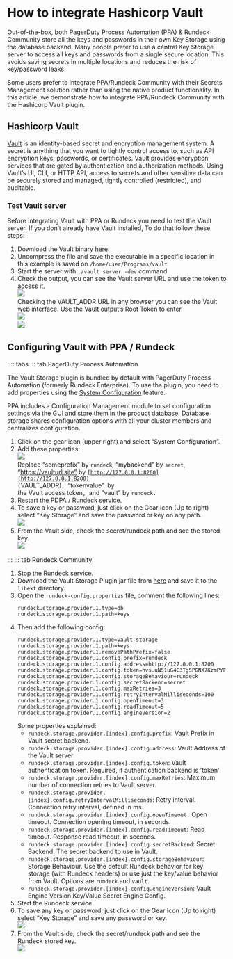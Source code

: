 # How to integrate Hashicorp Vault

Out-of-the-box, both PagerDuty Process Automation (PPA) & Rundeck Community store all the keys and passwords in their own Key Storage using the database backend. Many people prefer to use a central Key Storage server to access all keys and passwords from a single secure location. This avoids saving secrets in multiple locations and reduces the risk of key/password leaks.

Some users prefer to integrate PPA/Rundeck Community with their Secrets Management solution rather than using the native product functionality. In this article, we demonstrate how to integrate PPA/Rundeck Community with the Hashicorp Vault plugin.

## Hashicorp Vault

[Vault](https://www.vaultproject.io/) is an identity-based secret and encryption management system. A secret is anything that you want to tightly control access to, such as API encryption keys, passwords, or certificates. Vault provides encryption services that are gated by authentication and authorization methods. Using Vault’s UI, CLI, or HTTP API, access to secrets and other sensitive data can be securely stored and managed, tightly controlled (restricted), and auditable.

### Test Vault server

Before integrating Vault with PPA or Rundeck you need to test the Vault server. If you don’t already have Vault installed, To do that follow these steps:



1. Download the Vault binary [here](https://www.vaultproject.io/downloads).
1. Uncompress the file and save the executable in a specific location in this example is saved on `/home/user/Programs/vault`
1. Start the server with `./vault server -dev` command.
1. Check the output, you can see the Vault server URL and use the token to access it.<br>
![](~@assets/img/Vault1.png)<br>
Checking the VAULT_ADDR URL in any browser you can see the Vault web interface.  Use the Vault output’s Root Token to enter.<br>
![](~@assets/img/Vault2.png)<br>
![](~@assets/img/Vault3.png)<br>


## Configuring Vault with PPA / Rundeck

:::: tabs
::: tab PagerDuty Process Automation

The Vault Storage plugin is bundled by default with PagerDuty Process Automation (formerly Rundeck Enterprise).  To use the plugin, you need to add properties using the [System Configuration](https://docs.rundeck.com/docs/manual/configuration-mgmt/configmgmt.html#managing-configuration) feature.

PPA includes a Configuration Management module to set configuration settings via the GUI and store them in the product database. Database storage shares configuration options with all your cluster members and centralizes configuration.



1. Click on the gear icon (upper right) and select “System Configuration”.
1. Add these properties:<br>
    ![](~@assets/img/Vault4.png)<br>
    Replace “someprefix” by `rundeck`, “mybackend” by `secret`, “https://vaulturl.site” by <code>[http://127.0.0.1:8200](http://127.0.0.1:8200) (</code>VAULT_ADDR)<code>, </code>“tokenvalue”<code> </code>by<code> </code>the Vault access token<code>, </code>and ”vault” by <code>rundeck.</code><br>
1. Restart the PDPA / Rundeck service.
1. To save a key or password, just click on the Gear Icon (Up to right) select “Key Storage” and save the password or key on any path.<br>
![](~@assets/img/Vault5.png)<br>
1. From the Vault side, check the secret/rundeck path and see the stored key.<br>
![](~@assets/img/Vault6.png)<br>

:::
::: tab Rundeck Community
1. Stop the Rundeck service.
1. Download the Vault Storage Plugin jar file from [here](https://github.com/rundeck-plugins/vault-storage/releases) and save it to the `libext` directory.
1. Open the `rundeck-config.properties` file, comment the following lines:
    ```
    rundeck.storage.provider.1.type=db
    rundeck.storage.provider.1.path=keys

    ```
1. Then add the following config:
    ```
    rundeck.storage.provider.1.type=vault-storage
    rundeck.storage.provider.1.path=keys
    rundeck.storage.provider.1.removePathPrefix=false
    rundeck.storage.provider.1.config.prefix=rundeck
    rundeck.storage.provider.1.config.address=http://127.0.0.1:8200
    rundeck.storage.provider.1.config.token=hvs.uN51uG4C3Tg5PGNX7KzmPYFY
    rundeck.storage.provider.1.config.storageBehaviour=rundeck
    rundeck.storage.provider.1.config.secretBackend=secret
    rundeck.storage.provider.1.config.maxRetries=3
    rundeck.storage.provider.1.config.retryIntervalMilliseconds=100
    rundeck.storage.provider.1.config.openTimeout=3
    rundeck.storage.provider.1.config.readTimeout=5
    rundeck.storage.provider.1.config.engineVersion=2
    ```
    Some properties explained:<br>
    * `rundeck.storage.provider.[index].config.prefix`: Vault Prefix in Vault secret backend.<br>
    * `rundeck.storage.provider.[index].config.address`: Vault Address of the Vault server<br>
    * `rundeck.storage.provider.[index].config.token`: Vault authentication token. Required, if authentication backend is 'token'<br>
    * `rundeck.storage.provider.[index].config.maxRetries`: Maximum number of connection retries to Vault server.<br>
    * `rundeck.storage.provider.[index].config.retryIntervalMilliseconds`: Retry interval. Connection retry interval, defined in ms.<br>
    * `rundeck.storage.provider.[index].config.openTimeout:` Open timeout. Connection opening timeout, in seconds.<br>
    * `rundeck.storage.provider.[index].config.readTimeout`: Read timeout. Response read timeout, in seconds.<br>
    * `rundeck.storage.provider.[index].config.secretBackend`: Secret Backend. The secret backend to use in Vault.<br>
    * `rundeck.storage.provider.[index].config.storageBehaviour`: Storage Behaviour. Use the default Rundeck behavior for key storage (with Rundeck headers) or use just the key/value behavior from Vault. Options are `rundeck` and `vault`.<br>
    * `rundeck.storage.provider.[index].config.engineVersion`: Vault Engine Version Key/Value Secret Engine Config.<br>
1. Start the Rundeck service.<br>
1. To save any key or password, just click on the Gear Icon (Up to right) select “Key Storage” and save any password or key.<br>
![](~@assets/img/Vault7.png)<br>
1. From the Vault side, check the secret/rundeck path and see the Rundeck stored key.<br>
![](~@assets/img/Vault8.png)<br>
